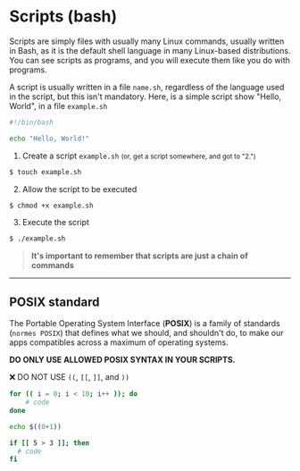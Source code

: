 # Scripts (bash)

<div class="row row-cols-md-2 mt-4"><div>

Scripts are simply files with usually many Linux commands, usually written in Bash, as it is the default shell language in many Linux-based distributions. You can see scripts as programs, and you will execute them like you do with programs.

A script is usually written in a file `name.sh`, regardless of the language used in the script, but this isn't mandatory. Here, is a simple script show "Hello, World", in a file `example.sh`

```bash
#!/bin/bash

echo "Hello, World!"
```
</div><div>

1. Create a script `example.sh` <small>(or, get a script somewhere, and got to "2.")</small>

```bash
$ touch example.sh
```

2. Allow the script to be executed

```bash
$ chmod +x example.sh
```

3. Execute the script

```bash
$ ./example.sh
```
</div></div>

> **It's important to remember that scripts are just a chain of commands**

<hr class="sl">

## POSIX standard

<div class="row row-cols-md-2 mx-0"><div class="align-self-center">

The Portable Operating System Interface (**POSIX**) is a family of standards (`normes POSIX`) that defines what we should, and shouldn't do, to make our apps compatibles across a maximum of operating systems.

**DO ONLY USE ALLOWED POSIX SYNTAX IN YOUR SCRIPTS.**
</div><div>

❌ DO NOT USE `((`, `[[`, `]]`, and `))`

```bash
for (( i = 0; i < 10; i++ )); do
    # code
done

echo $((0+1))

if [[ 5 > 3 ]]; then
  # code
fi
```
</div></div>